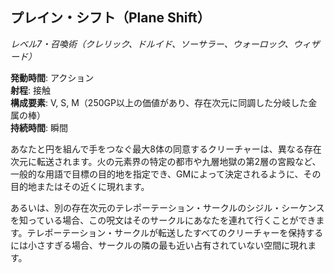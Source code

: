 ## プレイン・シフト（Plane Shift）
*レベル7・召喚術（クレリック、ドルイド、ソーサラー、ウォーロック、ウィザード）*

**発動時間**: アクション  
**射程**: 接触  
**構成要素**: V, S, M（250GP以上の価値があり、存在次元に同調した分岐した金属の棒）  
**持続時間**: 瞬間

あなたと円を組んで手をつなぐ最大8体の同意するクリーチャーは、異なる存在次元に転送されます。火の元素界の特定の都市や九層地獄の第2層の宮殿など、一般的な用語で目標の目的地を指定でき、GMによって決定されるように、その目的地またはその近くに現れます。

あるいは、別の存在次元のテレポーテーション・サークルのシジル・シーケンスを知っている場合、この呪文はそのサークルにあなたを連れて行くことができます。テレポーテーション・サークルが転送したすべてのクリーチャーを保持するには小さすぎる場合、サークルの隣の最も近い占有されていない空間に現れます。